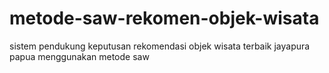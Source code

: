 # metode-saw-rekomen-objek-wisata
sistem pendukung keputusan rekomendasi objek wisata terbaik jayapura papua menggunakan metode saw
